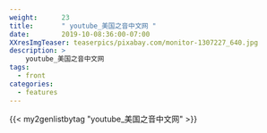 ```yaml
---
weight:      23
title:       " youtube_美国之音中文网 "
date:        2019-10-08:36:00-07:00
XXresImgTeaser: teaserpics/pixabay.com/monitor-1307227_640.jpg
description: >
    youtube_美国之音中文网
tags:
  - front
categories:
  - features
---
```


{{< my2genlistbytag "youtube_美国之音中文网" >}}
